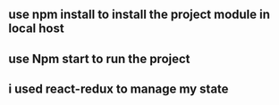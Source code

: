 ## use npm install to install the project module in local host

## use Npm start to run the project

## i used react-redux to manage my state